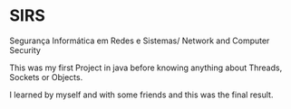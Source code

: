# SIRS
Segurança Informática em Redes e Sistemas/ Network and Computer Security

This was my first Project in java before knowing anything about Threads, Sockets or Objects. 

I learned by myself and with some friends and this was the final result.
